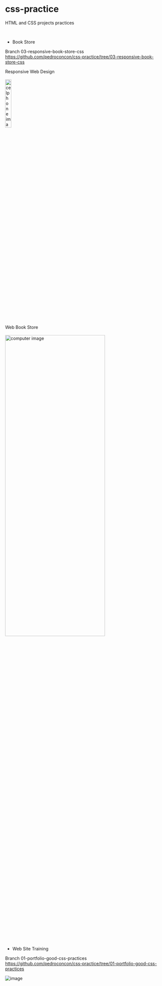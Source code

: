 # css-practice
HTML and CSS projects practices

<br />

- Book Store

Branch 03-responsive-book-store-css
https://github.com/pedroconcon/css-practice/tree/03-responsive-book-store-css


Responsive Web Design
<br><br>
<img src="https://github-production-user-asset-6210df.s3.amazonaws.com/54711435/238095892-1384129d-fb9f-45de-88ac-38432073dd27.png" alt="celphone image"  style="width: 20%; height: 20%;">

Web Book Store
<br><br>
<img src="https://github-production-user-asset-6210df.s3.amazonaws.com/54711435/238095868-54dd79d3-e8f0-4f50-a0bb-ca8ff3640635.png" alt="computer image" style="width: 80%; height: 50%;">


##

- Web Site Training 

Branch 01-portfolio-good-css-practices
https://github.com/pedroconcon/css-practice/tree/01-portfolio-good-css-practices

![image](https://github.com/pedroconcon/css-practice/assets/54711435/4384da9a-354f-4706-bc6c-cc07f4e8b8c8)



